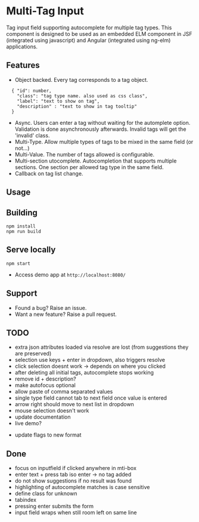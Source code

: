 # Multi-Tag Input

Tag input field supporting autocomplete for multiple tag types.
This component is designed to be used as an embedded ELM component in JSF (integrated using javascript) and Angular (integrated using ng-elm) applications.


## Features

- Object backed. Every tag corresponds to a tag object.
```
  { "id": number,
    "class": "tag type name. also used as css class",
    "label": "text to show on tag",
    "description" : "text to show in tag tooltip"
  }
```
- Async. Users can enter a tag without waiting for the automplete option. Validation is done asynchronously afterwards. Invalid tags will get the 'invalid' class.
- Multi-Type. Allow multiple types of tags to be mixed in the same field (or not...)
- Multi-Value. The number of tags allowed is configurable.
- Multi-section utocomplete. Autocompletion that supports multiple sections. One section per allowed tag type in the same field.
- Callback on tag list change.


## Usage



## Building

```
npm install
npm run build
```

## Serve locally

```
npm start
```
* Access demo app at `http://localhost:8080/`

## Support

- Found a bug? Raise an issue.
- Want a new feature? Raise a pull request.



## TODO
- extra json attributes loaded via resolve are lost (from suggestions they are preserved)
- selection use keys + enter in dropdown, also triggers resolve
- click selection doesnt work -> depends on where you clicked
- after deleting all initial tags, autocomplete stops working
- remove id + description?
- make autofocus optional
- allow paste of comma separated values
- single type field cannot tab to next field once value is entered
- arrow right should move to next list in dropdown
- mouse selection doesn't work
- update documentation
- live demo?

* update flags to new format


## Done

- focus on inputfield if clicked anywhere in mti-box
- enter text + press tab iso enter -> no tag added
- do not show suggestions if no result was found
- highlighting of autocomplete matches is case sensitive
- define class for unknown
- tabindex
- pressing enter submits the form
- input field wraps when still room left on same line

